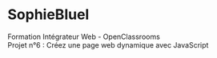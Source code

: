 # SophieBluel

Formation Intégrateur Web - OpenClassrooms  
Projet n°6 : Créez une page web dynamique avec JavaScript